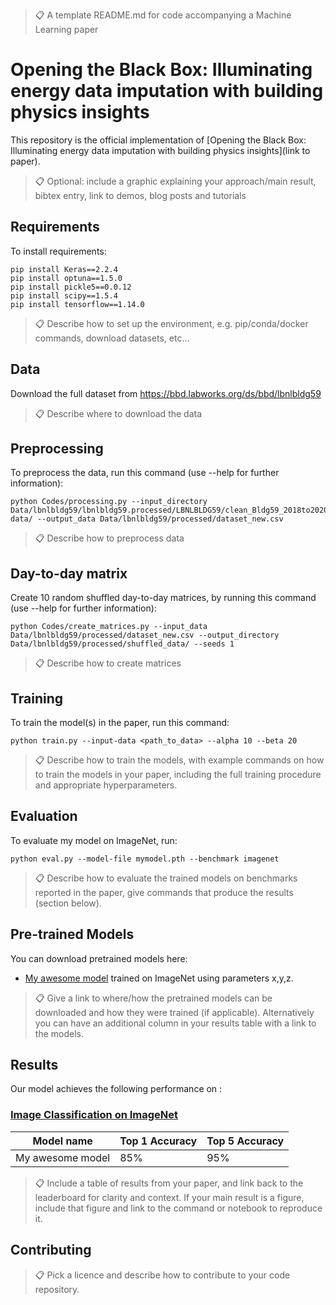 >📋  A template README.md for code accompanying a Machine Learning paper

# Opening the Black Box: Illuminating energy data imputation with building physics insights

This repository is the official implementation of [Opening the Black Box: Illuminating energy data imputation with building physics insights](link to paper). 

>📋  Optional: include a graphic explaining your approach/main result, bibtex entry, link to demos, blog posts and tutorials

## Requirements

To install requirements:

```setup
pip install Keras==2.2.4
pip install optuna==1.5.0
pip install pickle5==0.0.12
pip install scipy==1.5.4
pip install tensorflow==1.14.0
```

>📋  Describe how to set up the environment, e.g. pip/conda/docker commands, download datasets, etc...

## Data

Download the full dataset from <https://bbd.labworks.org/ds/bbd/lbnlbldg59>

>📋  Describe where to download the data

## Preprocessing

To preprocess the data, run this command (use --help for further information):

```preprocessing
python Codes/processing.py --input_directory Data/lbnlbldg59/lbnlbldg59.processed/LBNLBLDG59/clean_Bldg59_2018to2020/clean data/ --output_data Data/lbnlbldg59/processed/dataset_new.csv
```

>📋  Describe how to preprocess data

## Day-to-day matrix

Create 10 random shuffled day-to-day matrices, by running this command (use --help for further information):

```matrix creation
python Codes/create_matrices.py --input_data Data/lbnlbldg59/processed/dataset_new.csv --output_directory Data/lbnlbldg59/processed/shuffled_data/ --seeds 1
```

>📋  Describe how to create matrices

## Training

To train the model(s) in the paper, run this command:

```train
python train.py --input-data <path_to_data> --alpha 10 --beta 20
```

>📋  Describe how to train the models, with example commands on how to train the models in your paper, including the full training procedure and appropriate hyperparameters.

## Evaluation

To evaluate my model on ImageNet, run:

```eval
python eval.py --model-file mymodel.pth --benchmark imagenet
```

>📋  Describe how to evaluate the trained models on benchmarks reported in the paper, give commands that produce the results (section below).

## Pre-trained Models

You can download pretrained models here:

- [My awesome model](https://drive.google.com/mymodel.pth) trained on ImageNet using parameters x,y,z. 

>📋  Give a link to where/how the pretrained models can be downloaded and how they were trained (if applicable).  Alternatively you can have an additional column in your results table with a link to the models.

## Results

Our model achieves the following performance on :

### [Image Classification on ImageNet](https://paperswithcode.com/sota/image-classification-on-imagenet)

| Model name         | Top 1 Accuracy  | Top 5 Accuracy |
| ------------------ |---------------- | -------------- |
| My awesome model   |     85%         |      95%       |

>📋  Include a table of results from your paper, and link back to the leaderboard for clarity and context. If your main result is a figure, include that figure and link to the command or notebook to reproduce it. 


## Contributing

>📋  Pick a licence and describe how to contribute to your code repository. 
